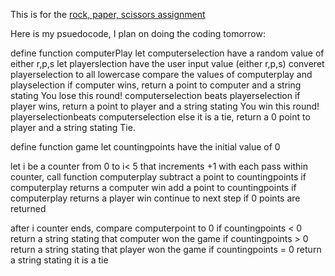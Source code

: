 This is for the [rock, paper, scissors assignment](https://www.theodinproject.com/courses/web-development-101/lessons/rock-paper-scissors)

Here is my psuedocode, I plan on doing the coding tomorrow:

define function computerPlay
let computerselection have a random value of either r,p,s
let playerslection have the user input value (either r,p,s)
converet playerselection to all lowercase
compare the values of computerplay and playselection
if computer wins, return a point to computer and a string stating You lose this round! computerselection beats playerselection
if player wins, return a point to player and a string stating You win this round! playerselectionbeats computerselection
else it is a tie, return a 0 point to player and a string stating Tie.

define function game
let countingpoints have the initial value of 0

let i be a counter from 0 to i< 5 that increments +1 with each pass
within counter, call function computerplay
subtract a point to countingpoints if computerplay returns a computer win
add a point to countingpoints if computerplay returns a player win
continue to next step if 0 points are returned

after i counter ends, compare computerpoint to 0
if countingpoints < 0 return a string stating that computer won the game
if countingpoints > 0 return a string stating that player won the game
if countingpoints = 0 return a string stating it is a tie
